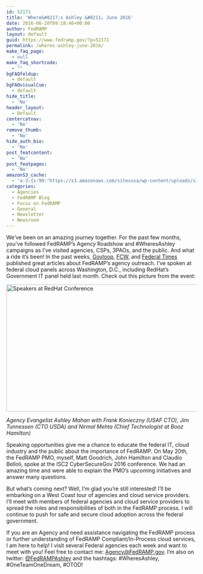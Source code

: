 ```yaml
---
id: 52171
title: 'Where&#8217;s Ashley &#8211; June 2016'
date: 2016-06-20T09:18:46+00:00
author: FedRAMP
layout: default
guid: https://www.fedramp.gov/?p=52171
permalink: /wheres-ashley-june-2016/
make_faq_page:
  - null
make_faq_shortcode:
  - ""
bgFAQfoldup:
  - default
bgFAQvisualCue:
  - default
hide_title:
  - 'No'
header_layout:
  - Default
centercatnav:
  - 'No'
remove_thumb:
  - 'No'
hide_auth_bio:
  - 'No'
post_featcontent:
  - 'No'
post_featpages:
  - 'No'
amazonS3_cache:
  - 'a:3:{s:99:"https://s3.amazonaws.com/sitesusa/wp-content/uploads/sites/482/2016/06/Ashley-RedHat-Conference.png";i:52251;s:107:"https://s3.amazonaws.com/sitesusa/wp-content/uploads/sites/482/2016/06/Ashley-RedHat-Conference-300x150.png";i:52251;s:107:"https://s3.amazonaws.com/sitesusa/wp-content/uploads/sites/482/2016/06/Ashley-RedHat-Conference-768x385.png";i:52251;}'
categories:
  - Agencies
  - FedRAMP Blog
  - Focus on FedRAMP
  - General
  - Newsletter
  - Newsroom
---
```

We’ve been on an amazing journey together. For the past few months, you’ve followed FedRAMP’s Agency Roadshow and #WheresAshley campaigns as I’ve visited agencies, CSPs, 3PAOs, and the public. And what a ride it’s been! In the past weeks, <a href="https://www.govloop.com/6-questions-for-fedramp-agency-evangelist-ashley-mahan/">Govloop</a>, <a href="https://fcw.com/articles/2016/05/03/mahan-fedramp-rockwell.aspx">FCW</a>, and <a href="http://www.federaltimes.com/story/government/interview/one-one/2016/04/13/mahan-program-view/82353336/">Federal Times</a> published great articles about FedRAMP’s agency outreach. I’ve spoken at federal cloud panels across Washington, D.C., including RedHat’s Government IT panel held last month. Check out this picture from the event: 

<img class="alignnone wp-image-52251" src="https://s3.amazonaws.com/sitesusa/wp-content/uploads/sites/482/2016/06/Ashley-RedHat-Conference.png" alt="Speakers at RedHat Conference" width="670" height="336" srcset="https://s3.amazonaws.com/sitesusa/wp-content/uploads/sites/482/2016/06/Ashley-RedHat-Conference.png 953w, https://s3.amazonaws.com/sitesusa/wp-content/uploads/sites/482/2016/06/Ashley-RedHat-Conference-300x150.png 300w, https://s3.amazonaws.com/sitesusa/wp-content/uploads/sites/482/2016/06/Ashley-RedHat-Conference-768x385.png 768w" sizes="(max-width: 670px) 100vw, 670px" />

_Agency Evangelist Ashley Mahan with Frank Konieczny (USAF CTO), Jim Tunnessen (CTO USDA) and Nirmal Mehta (Chief Technologist at Booz Hamilton)_

Speaking opportunities give me a chance to educate the federal IT, cloud industry and the public about the importance of FedRAMP. On May 20th, the FedRAMP PMO, myself, Matt Goodrich, John Hamilton and Claudio Belloli, spoke at the ISC2 CyberSecureGov 2016 conference. We had an amazing time and were able to explain the PMO&#8217;s upcoming initiatives and answer many questions.

But what’s coming next? Well, I’m glad you’re still interested! I’ll be embarking on a West Coast tour of agencies and cloud service providers. I’ll meet with members of federal agencies and cloud service providers to spread the roles and responsibilities of both in the FedRAMP process. I will continue to push for safe and secure cloud adoption across the federal government. 

If you are an Agency and need assistance navigating the FedRAMP process or further understanding of FedRAMP Compliant/In-Process cloud services, I am here to help! I visit several Federal agencies each week and want to meet with you! Feel free to contact me: Agency@FedRAMP.gov. I’m also on twitter: [@FedRAMPAshley](https://twitter.com/fedrampashley) and the hashtags: #WheresAshley, #OneTeamOneDream, #OTOD!